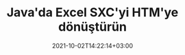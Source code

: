 ---
############################# Static ############################
layout: "autogen-gist"
date: 2021-10-02T14:22:14+03:00
draft: false
path: "tr/total/java/conversion/sxc-to-htm/"
other_out_formats: "PDF DOC DOCX DOCM DOT DOTX DOTM TXT RTF HTML HTM MHTML MHT XLS XLSX XLSM XLSB XLT XLTX XLTM XLAM CSV TSV DIF SXC FODS PPT PPTX PPS PPSX PPSM POT POTX PPTM POTM ODT OTT OTP ODP ODS EMZ WMZ SVG SVGZ XPS TEX DCM WMF EMF BMP PNG GIF JPEG TIFF ICO WEBP JP2 TGA PSB PSD EPUB MD XML JSON DICOM FODP JPG"
ad_headline: "Java SXC'den HTM'ye Dönüştürme"
ad_description: "Java için SXC'den HTM'ye Belge Dönüştürme API'sı | 100'den fazla desteklenen dosya formatı"

############################# Head ############################
head_title: "Java Elektronik Tablo Dönüştürme API'leri aracılığıyla Excel SXC'yi HTM'ye dönüştürün"
head_description: "SXC'yi Excel elektronik tablolarından HTM'ye ve Java uygulamalarında 100'den fazla görüntü ve belge dosyası biçimine dönüştürmek için %100 yerel Java belge dönüştürme kitaplığı."

############################# Header ############################
title: "Java'da Excel SXC'yi HTM'ye dönüştürün"
description: "Excel'in yerel belge dönüştürme kitaplığını kullanarak: Her tür Java tabanlı uygulamada SXC'yi HTM'ye ve 100'ün üzerinde başka dosya biçimine maksimum hassasiyetle dönüştürün. Kontrolü elinizde tutmak ve dönüştürülen belgelerin görünümünü tercihlerinize göre özelleştirmek için bir dizi gelişmiş belge dönüştürme özelliğiyle çalışın. Herhangi bir API veya harici yazılım kullanmadan tüm popüler Excel elektronik tablo biçimlerini Word belgeleri, PowerPoint sunumları, PDF'ler, Photoshop, e-Kitaplar, web ve görüntü dosyası biçimlerine programlı olarak dönüştürün. Java Excel dönüştürme API'si ile çalışarak, tüm belgeyi bir kerede kolayca dönüştürün veya desteklenen bir belge biçimine kolayca dönüştürmek için seçici sayfa aralıklarına veya farklı sayfa numaralarına dayalı olarak kaynak belgeden belirli sayfaları seçin."

############################# SubMenu ############################
submenu:
    enable: false

############################# Content ############################
content:
    enable: true
    block:
    - title_left: "Java'da SXC'yi HTM'ye dönüştürme"
      content_left: |
          SXC dosyalarını üç kolay adımda Java'da HTM'ye dönüştürün. Dönüştürülen belgeyi olduğu gibi görüntüleyin veya harici yazılıma herhangi bir bağımlılık olmaksızın HTML olarak görüntülemek için oynatın.

          -   **Converter** sınıfının yeni bir örneğini oluşturun ve SXC dosyasını yükleyin
          -   HTM belge türü için **ConvertOptions**'ı ayarlayın
          -   HTM'ye dönüştürmek için **Converter** sınıfı örneğinin **Convert** yöntemini çağırın
          -   HTML görüntüleyici için seçenekleri ayarlayın
          -   Dönüştürülen HTM'yi HTML olarak görüntülemek için **Görüntüleyici** nesnesi oluşturun
          
      title_right: "İndirmeler ve Kurulum Talimatları"
      content_right: |
          100'den fazla belge ve PDF, Microsoft Word, Excel, PowerPoint, Project, Visio, Outlook, HTML ve diyagramlar gibi görüntü dosyası biçimleri arasında dönüştürme yapmak için `GroupDocs.Conversion` ve `GroupDocs.Viewer` ad alanlarına ihtiyacınız var. Conholdate.Total tarafından sunulan diğer [Office belgeleri için Java API'lerini](https://products.conholdate.com/total/java/) keşfedin.
          
          İlgili derleme dosyalarını [indirilenler](https://downloads.conholdate.com/total/java) adresinden alın veya tüm paketi [Maven](https://repository.conholdate.com/webapp/#/artifacts/browse/tree/General/repo) adresinden alın/) doğrudan çalışma alanınıza `Java için Conholdate.Total` eklemek için.
          
      gisthash: "675fd7fb45acf595fd9f872593eb2899"
      gistfile: "excel-worksheet-to-pdf-conversion.java"
          
    - title_left: "Parola Korumalı SXC'yi HTM'ye Dönüştür"
      content_left: |
          Java tabanlı uygulamalarınızda bir parola ile korunan belgeleri doğru bir şekilde yükleyin ve dönüştürün. Dosya formatı dönüştürme API'si ayrıca S3, Blob, FTP, Akış, URL veya yerel disk dahil olmak üzere farklı kaynaklardan uzak belgelerin oluşturulmasını da destekler.

          -   **Converter** sınıfının yeni bir örneğini oluşturun ve kaynak belge yolunu iletin
          -   Uygun **ConvertOptions** sınıfını örnekleyin, ör. (PdfConvertOptions, WordProcessingConvertOptions, SpreadsheetConvertOptions vb.)
          -   **Converter** sınıfı örneğinin **Convert** yöntemini çağırın ve dönüştürülen belge için dosya adını iletin
        
      title_right: "Kaynak Belge Bilgi Çıkarımı"
      content_right: |
          Belge bilgilerini çıkarma özelliği, yalnızca kaynak belge dosyası hakkında temel bilgilerin alınmasını sağlamakla kalmaz, aynı zamanda bir Microsoft Project dosyasının proje başlangıç ​​ve bitiş tarihleri, bir PDF belgesindeki herhangi bir yazdırma kısıtlaması gibi bazı değerli dosya formatına özgü bilgilerin çıkarılmasını da destekler. Outlook veri dosyasında vb. bulunan klasörlerin listesi.

          NetBeans, IntelliJ IDEA ve Eclipse gibi geliştirme ortamlarını kullanırken Windows, Linux veya macOS gibi farklı işletim sistemlerinde popüler belge dosya biçimlerini dönüştürün.
          
      gisthash: "35e23082b8fa43502d6784c38947eef1"
      gistfile: "password-protected-word-document-to-pdf-conversion.java"

    - title_left: "Excel'e Filigran Ekleme ve PDF'ye Dönüştürme"
      content_left: |
          Java belge dönüştürme API'si, Excel çalışma sayfası belgelerini tam olarak orijinal dosya gibi doğru bir şekilde dönüştürmenize ve dönüştürülen belge sayfalarına bir metin filigranı uygulamanıza olanak tanır. Metin filigranını Excel belgesine eklerken ve PDF dosyasına dönüştürürken yazı tipi, renk, genişlik, yükseklik, arka plan ve dönüş açısı gibi Filigran seçeneklerini kullanın.

          -   **Converter** sınıfının yeni bir örneğini oluşturun ve girdi belgesini yükleyin
          -   Uygun **ConvertOptions** sınıfını örnekleyin, ör. (PdfConvertOptions, WordProcessingConvertOptions, SpreadsheetConvertOptions vb.)
          -   **ConvertOptions** örneğinin **Watermark** özelliğini ayarlayın
          -   Filigran özelliklerini belirtin (renk, genişlik, metin, yükseklik vb.)
          -   PDF'ye dönüştürmek için **Converter** sınıfı örneğinin **Convert** yöntemini çağırın
        
      title_right: "Dönüştürülen Belge Sonuçlarını Önbelleğe Alma"
      content_right: |
          Bazı durumlarda dönüştürülen belge boyutu daha büyüktür ve dönüştürülmesi zaman alır. Belge dönüştürme kitaplığı, bu tür durumları verimli bir şekilde yönetmek ve tekrarlayan dönüştürme sürecini hızlandırmak için önbelleğe alma özelliğini sunar. Uzantı noktasını kullanarak özel önbellek uygulamasıyla çalışmak için ICache arabirimini etkinleştirin ve tercih ettiğiniz gibi önbellek dönüştürmeyi kontrol edin.

          Dönüştürme sonucu varsayılan olarak yerel sürücüye kaydedilir, ancak Amazon S3, Dropbox, Google Drive, Windows Azure, Reddis veya başka herhangi bir uygun arabirim uygulanarak her tür önbellek depolaması desteklenebilir.
          
      gisthash: "6999e55b491eea2906d7fefe2e636e33"
      gistfile: "add-watermark-to-excel-worksheet-and-convert-to-pdf.java"
############################# About Formats ############################
about_formats:
    enable: false
############################# More Formats ############################
more_formats:
    enable: true
    auto: false
    other_out_formats: PDF DOC DOCX DOCM DOT DOTX DOTM TXT RTF HTML HTM MHTML MHT XLS XLSX XLSM XLSB XLT XLTX XLTM XLAM CSV TSV DIF SXC FODS PPT PPTX PPS PPSX PPSM POT POTX PPTM POTM ODT OTT OTP ODP ODS EMZ WMZ SVG SVGZ XPS TEX DCM WMF EMF BMP PNG GIF JPEG TIFF ICO WEBP JP2 TGA PSB PSD EPUB MD XML JSON DICOM FODP JPG
############################# Back to top ###############################
back_to_top:
  enable: true
---